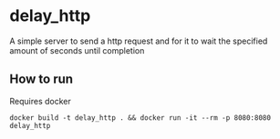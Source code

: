 # delay_http
A simple server to send a http request and for it to wait the specified amount of seconds until completion


## How to run
Requires docker
```
docker build -t delay_http . && docker run -it --rm -p 8080:8080 delay_http
```